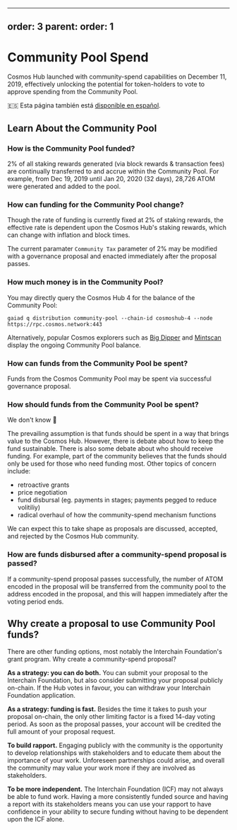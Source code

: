 ***

order: 3
parent:
order: 1
--------

# Community Pool Spend

Cosmos Hub launched with community-spend capabilities on December 11, 2019,
effectively unlocking the potential for token-holders to vote to approve
spending from the Community Pool.

🇪🇸 Esta página también está
[disponible en español](https://github.com/raquetelio/CosmosCommunitySpend/blob/master/README%5BES_es%5D.md).

## Learn About the Community Pool

### How is the Community Pool funded?

2% of all staking rewards generated (via block rewards & transaction fees) are
continually transferred to and accrue within the Community Pool. For example,
from Dec 19, 2019 until Jan 20, 2020 (32 days), 28,726 ATOM were generated and
added to the pool.

### How can funding for the Community Pool change?

Though the rate of funding is currently fixed at 2% of staking rewards, the
effective rate is dependent upon the Cosmos Hub's staking rewards, which can
change with inflation and block times.

The current paramater `Community Tax` parameter of 2% may be modified with a
governance proposal and enacted immediately after the proposal passes.

### How much money is in the Community Pool?

You may directly query the Cosmos Hub 4 for the balance of the Community Pool:

`gaiad q distribution community-pool --chain-id cosmoshub-4 --node https://rpc.cosmos.network:443`

Alternatively, popular Cosmos explorers such as
[Big Dipper](https://cosmos.bigdipper.live) and
[Mintscan](https://www.mintscan.io/cosmos) display the ongoing Community Pool
balance.

### How can funds from the Community Pool be spent?

Funds from the Cosmos Community Pool may be spent via successful governance
proposal.

### How should funds from the Community Pool be spent?

We don't know 🤷

The prevailing assumption is that funds should be spent in a way that brings
value to the Cosmos Hub. However, there is debate about how to keep the fund
sustainable. There is also some debate about who should receive funding. For
example, part of the community believes that the funds should only be used for
those who need funding most. Other topics of concern include:

*   retroactive grants
*   price negotiation
*   fund disbursal (eg. payments in stages; payments pegged to reduce volitiliy)
*   radical overhaul of how the community-spend mechanism functions

We can expect this to take shape as proposals are discussed, accepted, and
rejected by the Cosmos Hub community.

### How are funds disbursed after a community-spend proposal is passed?

If a community-spend proposal passes successfully, the number of ATOM encoded in
the proposal will be transferred from the community pool to the address encoded
in the proposal, and this will happen immediately after the voting period ends.

## Why create a proposal to use Community Pool funds?

There are other funding options, most notably the Interchain Foundation's grant
program. Why create a community-spend proposal?

**As a strategy: you can do both.** You can submit your proposal to the
Interchain Foundation, but also consider submitting your proposal publicly
on-chain. If the Hub votes in favour, you can withdraw your Interchain
Foundation application.

**As a strategy: funding is fast.** Besides the time it takes to push your
proposal on-chain, the only other limiting factor is a fixed 14-day voting
period. As soon as the proposal passes, your account will be credited the full
amount of your proposal request.

**To build rapport.** Engaging publicly with the community is the opportunity to
develop relationships with stakeholders and to educate them about the importance
of your work. Unforeseen partnerships could arise, and overall the community may
value your work more if they are involved as stakeholders.

**To be more independent.** The Interchain Foundation (ICF) may not always be
able to fund work. Having a more consistently funded source and having a report
with its stakeholders means you can use your rapport to have confidence in your
ability to secure funding without having to be dependent upon the ICF alone.
